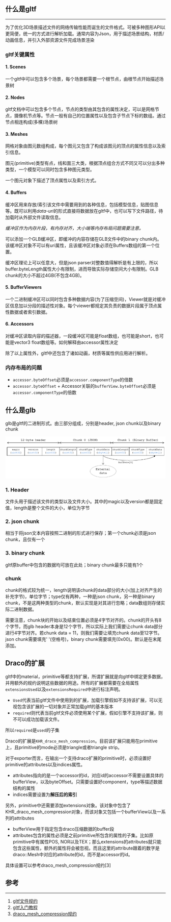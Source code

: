 ## 什么是gltf

---

为了优化3D场景描述文件的网络传输性能而诞生的文件格式。可被多种图形API以更简便，统一的方式进行解析加载。通常内容为Json，用于描述场景结构，材质/动画信息，并引入外部资源文件完成场景渲染

### gltf关键属性

#### 1. Scenes

一个gltf中可以包含多个场景，每个场景都需要一个根节点，由根节点开始描述场景树

#### 2. Nodes

gltf文档中可以包含多个节点，节点的类型由其包含的属性决定，可以是网格节点，摄像机节点等。节点一般有自己的位置属性以及包含子节点下标的数组。通过节点相连构成(多棵)场景树

#### 3. Meshes

网格对象由图元数组构成，每个图元又包含了构成该图元的顶点的属性信息以及索引信息。

图元(primitive)类型有点，线和面三大类，根据顶点组合方式不同又可以分出多种类型，一个模型可以同时包含多种图元类型。

一个图元对象下描述了顶点属性以及索引方式。

#### 4. Buffers

缓冲区用来存放/索引该文件中需要用到的各种信息，包括模型信息，贴图信息等。既可以利用*data-uri*的形式直接将数据放在gltf中，也可以写下文件路径，待加载时从外部文件读取信息。

*缓冲区作为内存片段，有内存对齐，大小端等内存布局问题需要注意。*

可以添加一个GLB缓冲区，即缓冲的内容存储在GLB文件中的binary chunk内。该缓冲区对象不可以有uri属性，且该缓冲区对象必须在Buffers数组的第一个位置。

缓冲区理论上可以任意大，但是json parser对整数值得解析是有上限的，所以buffer.byteLength属性大小有限制，进而导致实际存储空间大小有限制。GLB chunk的大小不超过4GB(不包含4GB)。

#### 5. BufferViewers

一个二进制缓冲区可以同时包含多种数据内容(为了压缩空间)，Viewer就是对缓冲区信息加以分段的描述性对象。每个viewer都规定其负责的数据片段属于顶点属性数据或者索引数据。

#### 6. Accessors

对缓冲区读取内容的描述器，一段缓冲区可能是float数组，也可能是short，也可能是vector3 float数组等。如何解释由accessor属性决定

除了以上属性外，gltf中还包含了诸如动画，材质等属性供应用进行解析。

### 内存布局的问题

* `accessor.byteOffset`必须是`accessor.componentType`的倍数
* `accessor.byteOffset` + Accessor关联的`bufferView.byteOffset`必须是`accessor.componentType`的倍数

## 什么是glb

glb是gltf的二进制形式。由三部分组成，分别是header, json chunk以及binary chunk

![glb layout](glb2.png)

### 1. Header

文件头用于描述该文件的类型以及文件大小。其中的magic以及version都是固定值，length是整个文件的大小，单位为字节

### 2. json chunk

相当于将json文本内容按照二进制的形式进行保存；第一个chunk必须是json chunk，且仅有一个

### 3. binary chunk

gltf原buffer中包含的数据均可放在此处；binary chunk最多只能有1个

### chunk

chunk的格式较为统一，length说明该chunk的data部分的大小(加上对齐产生的补充字节)，单位字节；type仅有两种，一种是json chunk，另一种是binary chunk，不是这两种类型的chunk，默认实现是对其进行忽略；data数组则存储实际二进制数据。

需要注意，chunk块的开始以及结束位置必须是4字节对齐的。chunk的开头有8个字节，而glb header本身是12个字节，所以实际上我们需要让chunk data部分进行4字节对齐。若chunk data = 11，则我们需要让填充chunk data至12字节。json chunk需要填充' '(空格号)，binary chunk需要填充(0x00)。默认是在末尾添加。

## Draco的扩展

gltf中的material，primitive等都支持扩展，所谓扩展就是向gltf中绑定更多数据，并用额外的规约说明这些数据的用途。所有的扩展都需要在全局属性`extensionsUsed`以及`extensionsRequired`中进行标注声明。

* `Used`代表当前gltf文件中使用到的扩展，加载引擎假如不支持该扩展，可以无视包含该扩展的一切对象并正常加载gltf的基本版本
* `required`则代表当前gltf文件必须使用某个扩展，假如引擎不支持该扩展，则不可以成功加载该文件。

所以`required`是`used`的子集

Draco的扩展是`KHR_draco_mesh_compression`。目前该扩展只能用在primitive上，且primitive的mode必须是triangle或者triangle strip。

对于exporter而言，在输出一个支持draco扩展的primitive时，必须设置好primitive的attributes以及indices属性。

* attributes指向的是一个accessor的id，对应id的accessor不需要设置具体的bufferView，以及byteOffset。只需要设置好component，type等描述数据结构的属性
* indices需要设置为**解压后的索引**

另外，primitive中还需要添加extensions对象。该对象中包含了KHR_draco_mesh_compression对象，而该对象又包括一个bufferView以及一系列的attributes

* bufferView用于指定包含draco压缩数据的buffer段
* attributes包含的属性必须是之前primitive所包含的属性的子集。比如原primitive中有属性POS, NOR以及TEX；那么extensions的attributes就只能包含这些属性，额外的属性将会被忽视。而且这里的attribute跟着的数字是draco::Mesh中对应的attribute的id，而不是accessor的id。

具体设置可以参考draco_mesh_compression规约[3]

## 参考

---

1. [gltf文件规约](https://github.com/KhronosGroup/glTF/tree/master/specification/2.0)
2. [gltf入门教程](https://github.com/KhronosGroup/glTF-Tutorials/blob/master/gltfTutorial/README.md)
3. [draco_mesh_compression规约](https://github.com/KhronosGroup/glTF/blob/master/extensions/2.0/Khronos/KHR_draco_mesh_compression/README.md)